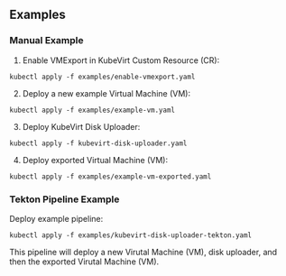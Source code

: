 ## Examples

### Manual Example

1. Enable VMExport in KubeVirt Custom Resource (CR):

```
kubectl apply -f examples/enable-vmexport.yaml
```

2. Deploy a new example Virtual Machine (VM):

```
kubectl apply -f examples/example-vm.yaml
```

3. Deploy KubeVirt Disk Uploader:

```
kubectl apply -f kubevirt-disk-uploader.yaml
```

4. Deploy exported Virtual Machine (VM):

```
kubectl apply -f examples/example-vm-exported.yaml
```

### Tekton Pipeline Example

Deploy example pipeline:

```
kubectl apply -f examples/kubevirt-disk-uploader-tekton.yaml
```

This pipeline will deploy a new Virutal Machine (VM), disk uploader, and then the exported Virutal Machine (VM).
